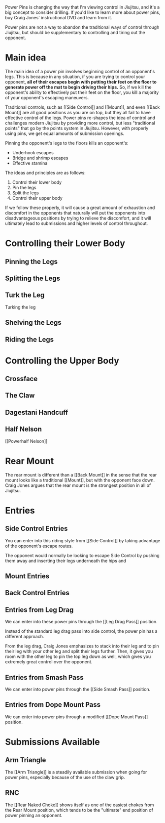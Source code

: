 Power Pins is changing the way that I'm viewing control in Jiujitsu, and it's a big concept to consider drilling. If you'd like to learn more about power pins, buy Craig Jones' instructional DVD and learn from it.

Power pins are not a way to abandon the traditional ways of control through Jiujitsu, but should be supplementary to controlling and tiring out the opponent.
# Main idea

The main idea of a power pin involves beginning control of an opponent's legs. This is because in any situation, if you are trying to control your opponent, **all of their escapes begin with putting their feet on the floor to generate power off the mat to begin driving their hips.** So, if we kill the opponent's ability to effectively put their feet on the floor, you kill a majority of your opponent's escaping maneuvers.

Traditional controls, such as [[Side Control]] and [[Mount]], and even [[Back Mount]] are all good positions as you are on top, but they all fail to have effective control of the legs. Power pins re-shapes the idea of control and challenges modern Jiujitsu by providing more control, but less "traditional points" that go by the points system in Jiujitsu. However, with properly using pins, we get equal amounts of submission openings.

Pinning the opponent's legs to the floors kills an opponent's:

- Underhook escapes
- Bridge and shrimp escapes
- Effective stamina

The ideas and principles are as follows:

1. Control their lower body
2. Pin the legs
3. Split the legs
4. Control their upper body

If we follow these properly, it will cause a great amount of exhaustion and discomfort in the opponents that naturally will put the opponents into disadvantageous positions by trying to relieve the discomfort, and it will ultimately lead to submissions and higher levels of control throughout.

# Controlling their Lower Body

## Pinning the Legs

## Splitting the Legs

## Turk the Leg

Turking the leg 

## Shelving the Legs

## Riding the Legs



# Controlling the Upper Body

## Crossface

## The Claw

## Dagestani Handcuff

## Half Nelson

[[Powerhalf Nelson]] 
# Rear Mount

The rear mount is different than a [[Back Mount]] in the sense that the rear mount looks like a traditional [[Mount]], but with the opponent face down. Craig Jones argues that the rear mount is the strongest position in all of Jiujitsu.

# Entries

## Side Control Entries

You can enter into this riding style from [[Side Control]] by taking advantage of the opponent's escape routes. 

The opponent would normally be looking to escape Side Control by pushing them away and inserting their legs underneath the hips and 

## Mount Entries

## Back Control Entries

## Entries from Leg Drag

We can enter into these power pins through the [[Leg Drag Pass]] position.

Instead of the standard leg drag pass into side control, the power pin has a different approach. 

From the leg drag, Craig Jones emphasizes to stack into their leg and to pin their leg with your other leg and split their legs further. Then, it gives you room with the other leg to pin the top leg down as well, which gives you extremely great control over the opponent.

## Entries from Smash Pass

We can enter into power pins through the [[Side Smash Pass]] position. 

## Entries from Dope Mount Pass

We can enter into power pins through a modified [[Dope Mount Pass]] position.

# Submissions Available

## Arm Triangle

The [[Arm Triangle]] is a steadily available submission when going for power pins, especially because of the use of the claw grip.

## RNC

The [[Rear Naked Choke]] shows itself as one of the easiest chokes from the Rear Mount position, which tends to be the "ultimate" end position of power pinning an opponent. 

